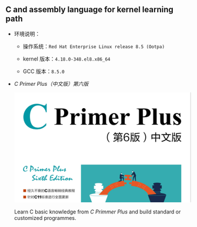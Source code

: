 ## C and assembly language for kernel learning path

- 环境说明：

  - 操作系统：`Red Hat Enterprise Linux release 8.5 (Ootpa)`

  - kernel 版本：`4.18.0-348.el8.x86_64`

  - GCC 版本：`8.5.0`

- *C Primer Plus（中文版）第六版*
  
  ![](https://github.com/Alberthua-Perl/kernel-c-assembly/blob/master/c-primer-plus-book.jpg)

  Learn C basic knowledge from *C Primmer Plus* and build standard or customized programmes.
